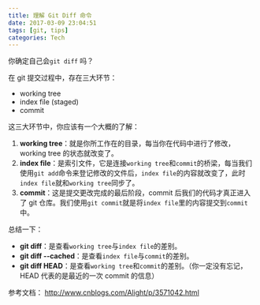 ```yaml
---
title: 理解 Git Diff 命令
date: 2017-03-09 23:04:51
tags: [git, tips]
categories: Tech
---
```


你确定自己会`git diff` 吗？

<!-- more -->

在 git 提交过程中，存在三大环节：

- working tree
- index file (staged)
- commit

这三大环节中，你应该有一个大概的了解：

1. **working tree**：就是你所工作在的目录，每当你在代码中进行了修改，working tree 的状态就改变了。
2. **index file**：是索引文件，它是连接`working tree`和`commit`的桥梁，每当我们使用`git add`命令来登记修改的文件后，`index file`的内容就改变了，此时`index file`就和`working tree`同步了。
3. **commit**：这是提交更改完成的最后阶段，commit 后我们的代码才真正进入了 git 仓库。我们使用`git commit`就是将`index file`里的内容提交到`commit`中。

总结一下：

- **git diff**：是查看`working tree`与`index file`的差别。
- **git diff --cached**：是查看`index file`与`commit`的差别。
- **git diff HEAD**：是查看`working tree`和`commit`的差别。（你一定没有忘记，HEAD 代表的是最近的一次 commit 的信息）

参考文档： http://www.cnblogs.com/Alight/p/3571042.html
